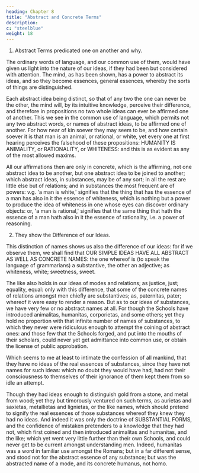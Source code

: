 ```yaml
---
heading: Chapter 8
title: "Abstract and Concrete Terms"
description: 
c: "steelblue"
weight: 18
---
```




1. Abstract Terms predicated one on another and why.

The ordinary words of language, and our common use of them, would have given us light into the nature of our ideas, if they had been but considered with attention. The mind, as has been shown, has a power to abstract its ideas, and so they become essences, general essences, whereby the sorts of things are distinguished. 

Each abstract idea being distinct, so that of any two the one can never be the other, the mind will, by its intuitive knowledge, perceive their difference, and therefore in propositions no two whole ideas can ever be affirmed one of another. This we see in the common use of language, which permits not any two abstract words, or names of abstract ideas, to be affirmed one of another. For how near of kin soever they may seem to be, and how certain soever it is that man is an animal, or rational, or white, yet every one at first hearing perceives the falsehood of these propositions: HUMANITY IS ANIMALITY, or RATIONALITY, or WHITENESS: and this is as evident as any of the most allowed maxims. 

All our affirmations then are only in concrete, which is the affirming, not one abstract idea to be another, but one abstract idea to be joined to another; which abstract ideas, in substances, may be of any sort; in all the rest are little else but of relations; and in substances the most frequent are of powers: v.g. 'a man is white,' signifies that the thing that has the essence of a man has also in it the essence of whiteness, which is nothing but a power to produce the idea of whiteness in one whose eyes can discover ordinary objects: or, 'a man is rational,' signifies that the same thing that hath the essence of a man hath also in it the essence of rationality, i.e. a power of reasoning.


2. They show the Difference of our Ideas.

This distinction of names shows us also the difference of our ideas: for if we observe them, we shall find that OUR SIMPLE IDEAS HAVE ALL ABSTRACT AS WELL AS CONCRETE NAMES: the one whereof is (to speak the language of grammarians) a substantive, the other an adjective; as whiteness, white; sweetness, sweet. 

The like also holds in our ideas of modes and relations; as justice, just; equality, equal: only with this difference, that some of the concrete names of relations amongst men chiefly are substantives; as, paternitas, pater; whereof it were easy to render a reason. But as to our ideas of substances, we have very few or no abstract names at all. For though the Schools have introduced animalitas, humanitas, corporietas, and some others; yet they hold no proportion with that infinite number of names of substances, to which they never were ridiculous enough to attempt the coining of abstract ones: and those few that the Schools forged, and put into the mouths of their scholars, could never yet get admittance into common use, or obtain the license of public approbation. 

Which seems to me at least to intimate the confession of all mankind, that they have no ideas of the real essences of substances, since they have not names for such ideas: which no doubt they would have had, had not their consciousness to themselves of their ignorance of them kept them from so idle an attempt. 

Though they had ideas enough to distinguish gold from a stone, and metal from wood; yet they but timorously ventured on such terms, as aurietas and saxietas, metallietas and lignietas, or the like names, which should pretend to signify the real essences of those substances whereof they knew they had no ideas. And indeed it was only the doctrine of SUBSTANTIAL FORMS, and the confidence of mistaken pretenders to a knowledge that they had not, which first coined and then introduced animalitas and humanitas, and the like; which yet went very little further than their own Schools, and could never get to be current amongst understanding men. Indeed, humanitas was a word in familiar use amongst the Romans; but in a far different sense, and stood not for the abstract essence of any substance; but was the abstracted name of a mode, and its concrete humanus, not homo.

